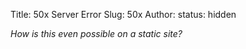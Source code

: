 Title: 50x Server Error
Slug: 50x
Author:
status: hidden

*How is this even possible on a static site?*
